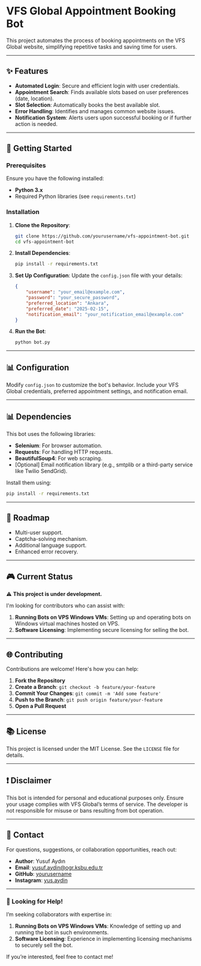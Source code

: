 # VFS Global Appointment Booking Bot

This project automates the process of booking appointments on the VFS Global website, simplifying repetitive tasks and saving time for users.

---

## ✨ Features

- **Automated Login**: Secure and efficient login with user credentials.
- **Appointment Search**: Finds available slots based on user preferences (date, location).
- **Slot Selection**: Automatically books the best available slot.
- **Error Handling**: Identifies and manages common website issues.
- **Notification System**: Alerts users upon successful booking or if further action is needed.

---

## 🚀 Getting Started

### Prerequisites

Ensure you have the following installed:

- **Python 3.x**
- Required Python libraries (see `requirements.txt`)

### Installation

1. **Clone the Repository**:
   ```bash
   git clone https://github.com/yourusername/vfs-appointment-bot.git
   cd vfs-appointment-bot
   ```

2. **Install Dependencies**:
   ```bash
   pip install -r requirements.txt
   ```

3. **Set Up Configuration**:
   Update the `config.json` file with your details:
   ```json
   {
       "username": "your_email@example.com",
       "password": "your_secure_password",
       "preferred_location": "Ankara",
       "preferred_date": "2025-02-15",
       "notification_email": "your_notification_email@example.com"
   }
   ```

4. **Run the Bot**:
   ```bash
   python bot.py
   ```

---

## 📊 Configuration

Modify `config.json` to customize the bot's behavior. Include your VFS Global credentials, preferred appointment settings, and notification email.

---

## 📊 Dependencies

This bot uses the following libraries:

- **Selenium**: For browser automation.
- **Requests**: For handling HTTP requests.
- **BeautifulSoup4**: For web scraping.
- [Optional] Email notification library (e.g., smtplib or a third-party service like Twilio SendGrid).

Install them using:
```bash
pip install -r requirements.txt
```

---

## 🔎 Roadmap

- Multi-user support.
- Captcha-solving mechanism.
- Additional language support.
- Enhanced error recovery.

---

## 🎮 Current Status

⚠️ **This project is under development.**

I'm looking for contributors who can assist with:

1. **Running Bots on VPS Windows VMs**: Setting up and operating bots on Windows virtual machines hosted on VPS.
2. **Software Licensing**: Implementing secure licensing for selling the bot.

---

## 🌐 Contributing

Contributions are welcome! Here's how you can help:

1. **Fork the Repository**
2. **Create a Branch**: `git checkout -b feature/your-feature`
3. **Commit Your Changes**: `git commit -m 'Add some feature'`
4. **Push to the Branch**: `git push origin feature/your-feature`
5. **Open a Pull Request**

---

## 📚 License

This project is licensed under the MIT License. See the `LICENSE` file for details.

---

## ❗ Disclaimer

This bot is intended for personal and educational purposes only. Ensure your usage complies with VFS Global’s terms of service. The developer is not responsible for misuse or bans resulting from bot operation.

---

## 📢 Contact

For questions, suggestions, or collaboration opportunities, reach out:

- **Author**: Yusuf Aydın
- **Email**: [yusuf.aydin@ogr.ksbu.edu.tr](mailto:yusuf.aydin@ogr.ksbu.edu.tr)
- **GitHub**: [yourusername](https://github.com/yusaydin)
- **Instagram**: [yus.aydin](https://instagram.com/yus.aydin)

---

### 🙏 Looking for Help!

I’m seeking collaborators with expertise in:

1. **Running Bots on VPS Windows VMs**: Knowledge of setting up and running the bot in such environments.
2. **Software Licensing**: Experience in implementing licensing mechanisms to securely sell the bot.

If you’re interested, feel free to contact me!


